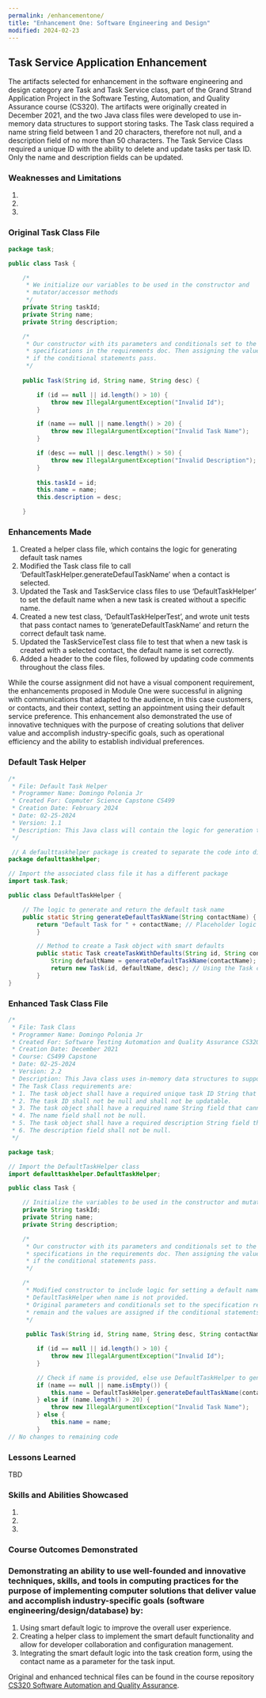 ```yaml
---
permalink: /enhancementone/
title: "Enhancement One: Software Engineering and Design"
modified: 2024-02-23
---
```


## Task Service Application Enhancement

The artifacts selected for enhancement in the software engineering and design category are Task and Task Service class, part of the Grand Strand Application Project in the Software Testing, Automation, and Quality Assurance course (CS320). The artifacts were originally created in December 2021, and the two Java class files were developed to use in-memory data structures to support storing tasks. The Task class required a name string field between 1 and 20 characters, therefore not null, and a description field of no more than 50 characters. The Task Service Class required a unique ID with the ability to delete and update tasks per task ID. Only the name and description fields can be updated. 



### Weaknesses and Limitations

1. 
2. 
3. 


### Original Task Class File

```java
package task;

public class Task {

	/*
	 * We initialize our variables to be used in the constructor and 
	 * mutator/accessor methods
	 */
	private String taskId;
	private String name;
	private String description;

	/*
	 * Our constructor with its parameters and conditionals set to the 
	 * specifications in the requirements doc. Then assigning the values 
	 * if the conditional statements pass.
	 */
	
	public Task(String id, String name, String desc) {

		if (id == null || id.length() > 10) {
			throw new IllegalArgumentException("Invalid Id");
		}

		if (name == null || name.length() > 20) {
			throw new IllegalArgumentException("Invalid Task Name");
		}

		if (desc == null || desc.length() > 50) {
			throw new IllegalArgumentException("Invalid Description");
		}
		
		this.taskId = id;
		this.name = name;
		this.description = desc;

	}
```


### Enhancements Made

1.	Created a helper class file, which contains the logic for generating default task names
2.	Modified the Task class file to call ‘DefaultTaskHelper.generateDefaulTaskName’ when a contact is selected.
3.	Updated the Task and TaskService class files to use ‘DefaultTaskHelper’ to set the default name when a new task is created without a specific name.
4.	Created a new test class, ‘DefaultTaskHelperTest’, and wrote unit tests that pass contact names to ‘generateDefaultTaskName’ and return the correct default task name.
5.	Updated the TaskServiceTest class file to test that when a new task is created with a selected contact, the default name is set correctly.
6.	Added a header to the code files, followed by updating code comments throughout the class files.

While the course assignment did not have a visual component requirement, the enhancements proposed in Module One were successful in aligning with communications that adapted to the audience, in this case customers, or contacts, and their context, setting an appointment using their default service preference. This enhancement also demonstrated the use of innovative techniques with the purpose of creating solutions that deliver value and accomplish industry-specific goals, such as operational efficiency and the ability to establish individual preferences. 
 

### Default Task Helper

```java
/*
 * File: Default Task Helper
 * Programmer Name: Domingo Polonia Jr
 * Created For: Copmuter Science Capstone CS499
 * Creation Date: February 2024
 * Date: 02-25-2024
 * Version: 1.1
 * Description: This Java class will contain the logic for generation the default task names
 */

 // A defaulttaskhelper package is created to separate the code into directories
package defaulttaskhelper;

// Import the associated class file it has a different package
import task.Task; 

public class DefaultTaskHelper {

	// The logic to generate and return the default task name
	public static String generateDefaultTaskName(String contactName) {
		return "Default Task for " + contactName; // Placeholder logic
		}

		// Method to create a Task object with smart defaults
		public static Task createTaskWithDefaults(String id, String contactName, String desc) {
			String defaultName = generateDefaultTaskName(contactName);
			return new Task(id, defaultName, desc); // Using the Task constructor
		}
}
```


### Enhanced Task Class File

```java
/*
 * File: Task Class
 * Programmer Name: Domingo Polonia Jr
 * Created For: Software Testing Automation and Quality Assurance CS320
 * Creation Date: December 2021
 * Course: CS499 Capstone
 * Date: 02-25-2024
 * Version: 2.2
 * Description: This Java class uses in-memory data structures to support storing tasks (no database required).
 * The Task Class requirements are: 
 * 1. The task object shall have a required unique task ID String that cannot be longer than 10 characters. 
 * 2. The task ID shall not be null and shall not be updatable.
 * 3. The task object shall have a required name String field that cannot be longer than 20 characters. 
 * 4. The name field shall not be null. 
 * 5. The task object shall have a required description String field that cannot be longer than 50 characters. 
 * 6. The description field shall not be null.
 */

package task;

// Import the DefaultTaskHelper class
import defaulttaskhelper.DefaultTaskHelper;

public class Task {

	// Initialize the variables to be used in the constructor and mutator/accessor methods
	private String taskId;
	private String name;
	private String description;

	/*
	 * Our constructor with its parameters and conditionals set to the 
	 * specifications in the requirements doc. Then assigning the values 
	 * if the conditional statements pass.
	 */

	/*
     * Modified constructor to include logic for setting a default name using
     * DefaultTaskHelper when name is not provided.
     * Original parameters and conditionals set to the specification requirements
	 * remain and the values are assigned if the conditional statements pass.
     */
	
	 public Task(String id, String name, String desc, String contactName) { // Added contactName parameter

        if (id == null || id.length() > 10) {
            throw new IllegalArgumentException("Invalid Id");
        }

        // Check if name is provided, else use DefaultTaskHelper to generate it
        if (name == null || name.isEmpty()) {
            this.name = DefaultTaskHelper.generateDefaultTaskName(contactName); // Generate default name based on contact
        } else if (name.length() > 20) {
            throw new IllegalArgumentException("Invalid Task Name");
        } else {
            this.name = name;
        }
// No changes to remaining code
```


### Lessons Learned

TBD


### Skills and Abilities Showcased

1.	
2.	
3.	


### Course Outcomes Demonstrated

### Demonstrating an ability to use well-founded and innovative techniques, skills, and tools in computing practices for the purpose of implementing computer solutions that deliver value and accomplish industry-specific goals (software engineering/design/database) by:

1.	Using smart default logic to improve the overall user experience.
2.	Creating a helper class to implement the smart default functionality and allow for developer collaboration and configuration management.
3.	Integrating the smart default logic into the task creation form, using the contact name as a parameter for the task input.

Original and enhanced technical files can be found in the course repository [CS320 Software Automation and Quality Assurance]([https://github.com/dpoloniajr/CS-320-Software-Testing-Automation-and-QA]).
